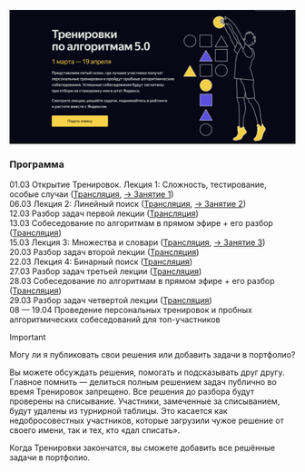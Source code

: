 ![head](img/AlgoTr5.0.png)

### Программа
01.03 Открытие Тренировок. Лекция 1: Сложность, тестирование, особые случаи ([Трансляция](https://www.youtube.com/watch?v=SVkJ77_Fl1o), [-> Занятие 1](Lesson%201))     
06.03 Лекция 2: Линейный поиск ([Трансляция](https://www.youtube.com/watch?v=7P4yu7rQADI), [-> Занятие 2](Lesson%202))     
12.03 Разбор задач первой лекции ([Трансляция](https://www.youtube.com/watch?v=IesJVRj-Q40&t=3426s))       
13.03 Собеседование по алгоритмам в прямом эфире + его разбор ([Трансляция](https://www.youtube.com/watch?v=dRHexm-A9yc))       
15.03 Лекция 3: Множества и словари ([Трансляция](https://www.youtube.com/watch?v=jQOnYzW8ZOE), [-> Занятие 3](Lesson%203))        
20.03 Разбор задач второй лекции ([Трансляция](https://www.youtube.com/watch?v=PyLX9vzrwqY))       
22.03 Лекция 4: Бинарный поиск ([Трансляция](https://www.youtube.com/watch?v=-B6xvDeGyPg))     
27.03 Разбор задач третьей лекции ([Трансляция](https://www.youtube.com/watch?v=GQdvaoPxbZE))          
28.03 Собеседование по алгоритмам в прямом эфире + его разбор ([Трансляция](https://www.youtube.com/watch?v=P5q5jr8Vmgw))      
29.03 Разбор задач четвертой лекции ([Трансляция](https://www.youtube.com/watch?v=H2qC2rFES-s))        
08 — 19.04 Проведение персональных тренировок и пробных алгоритмических собеседований для топ-участников

> [!IMPORTANT] 
> Могу ли я публиковать свои решения или добавить задачи в портфолио?
> 
>Вы можете обсуждать решения, помогать и подсказывать друг другу. Главное помнить — делиться полным решением задач публично во время Тренировок запрещено. Все решения до разбора будут проверены на списывание. Участники, замеченные за списыванием, будут удалены из турнирной таблицы. Это касается как недобросовестных участников, которые загрузили чужое решение от своего имени, так и тех, кто «дал списать».
>
>Когда Тренировки закончатся, вы сможете добавить все решённые задачи в портфолио.